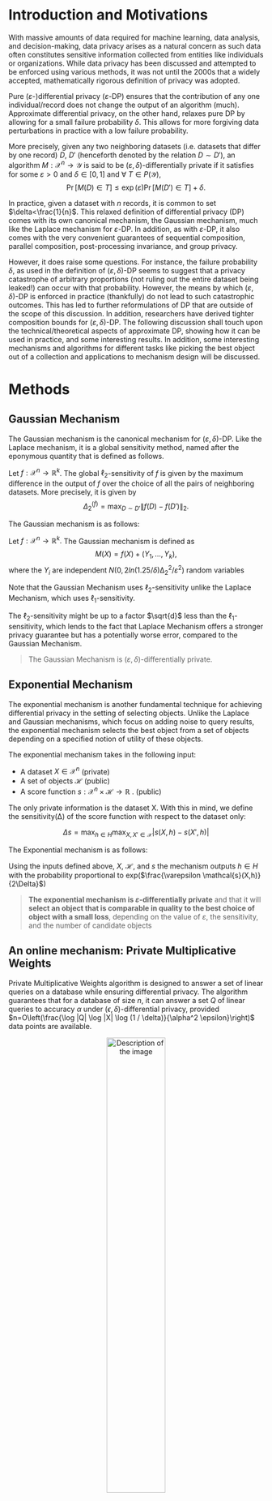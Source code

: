 # Introduction and Motivations
With massive amounts of data required for machine learning, data analysis, and decision-making, data privacy arises as a natural concern as such data often constitutes sensitive information collected from entities like individuals or organizations. While data privacy has been discussed and attempted to be enforced using various methods, it was not until the 2000s that a widely accepted, mathematically rigorous definition of privacy was adopted.

Pure ($`\varepsilon`$-)differential privacy ($`\varepsilon`$-DP) ensures that the contribution of any one individual/record does not change the output of an algorithm (much). Approximate differential privacy, on the other hand, relaxes pure DP by allowing for a small failure probability $`\delta`$. This allows for more forgiving data perturbations in practice with a low failure probability.

More precisely, given any two neighboring datasets (i.e. datasets that differ by one record) $`D`$, $`D'`$ (henceforth denoted by the relation $`D\sim D'`$), an algorithm $`M:\mathcal{X}^n\to \mathcal{Y}`$ is said to be ($`\varepsilon,\delta`$)-differentially private if it satisfies for some $`\varepsilon>0`$ and $`\delta\in[0,1]`$ and $\forall\ T\in P(\mathcal{Y})$,
$$\Pr[M(D)\in T]\leq\exp(\varepsilon)\Pr[M(D')\in T] + \delta.$$

In practice, given a dataset with $`n`$ records, it is common to set $`\delta<\frac{1}{n}`$. This relaxed definition of differential privacy (DP) comes with its own canonical mechanism, the Gaussian mechanism, much like the Laplace mechanism for $`\varepsilon`$-DP. In addition, as with $`\varepsilon`$-DP, it also comes with the very convenient guarantees of sequential composition, parallel composition, post-processing invariance, and group privacy.

However, it does raise some questions. For instance, the failure probability $`\delta`$, as used in the definition of ($`\varepsilon,\delta`$)-DP seems to suggest that a privacy catastrophe of arbitrary proportions (not ruling out the entire dataset being leaked!) can occur with that probability. However, the means by which ($`\varepsilon,\delta`$)-DP is enforced in practice (thankfully) do not lead to such catastrophic outcomes. This has led to further reformulations of DP that are outside of the scope of this discussion. In addition, researchers have derived tighter composition bounds for ($`\varepsilon,\delta`$)-DP. The following discussion shall touch upon the technical/theoretical aspects of approximate DP, showing how it can be used in practice, and some interesting results. In addition, some interesting mechanisms and algorithms for different tasks like picking the best object out of a collection and applications to mechanism design will be discussed.

# Methods

## Gaussian Mechanism

The Gaussian mechanism is the canonical mechanism for ($`\varepsilon,\delta`$)-DP. Like the Laplace mechanism, it is a global sensitivity method, named after the eponymous quantity that is defined as follows.

Let $`f: \mathcal{X}^n \rightarrow \mathbb{R}^k`$. The global $\ell_2$-sensitivity of $f$ is given by the maximum difference in the output of $`f`$ over the choice of all the pairs of neighboring datasets. More precisely, it is given by
$$\Delta_2^{(f)}=\max_{D\sim D'}\left\|f(D)-f\left(D'\right)\right\|_2.$$

The Gaussian mechanism is as follows:

Let $f : \mathcal{X}^n → \mathbb{R}^k.$ The Gaussian mechanism is defined as
$$M(X) = f(X) + (Y_1, . . . , Y_k),$$
where the $Y_i$ are independent $N(0, 2 ln(1.25/δ)∆_2^2 /ε^2$) random variables

Note that the Gaussian Mechanism uses $\ell_2$-sensitivity unlike the Laplace Mechanism, which uses $\ell_1$-sensitivity.

The $\ell_2$-sensitivity might be up to a factor $\sqrt{d}$ less than the $\ell_1$-sensitivity, which lends to the fact that Laplace Mechanism offers a stronger privacy guarantee but has a potentially worse error, compared to the Gaussian Mechanism. 

> The Gaussian Mechanism is $(\varepsilon, \delta)$-differentially private.

## Exponential Mechanism

The exponential mechanism is another fundamental technique for achieving differential privacy in the setting of selecting objects. Unlike the Laplace and Gaussian mechanisms, which focus on adding noise to query results, the exponential mechanism selects the best object from a set of objects depending on a specified notion of utility of these objects.

The exponential mechanism takes in the following input:
- A dataset $`X\in\mathcal{X}^n`$  (private)
- A set of objects $`\mathcal{H}`$   (public)
- A score function $`s : \mathcal{X}^n \times \mathcal{H} → \mathbb{R}`$ .  (public)

The only private information is the dataset X. With this in mind, we define the sensitivity(∆) of the score function with respect to the dataset only: 

$$\Delta s = \max_{h\in H} \max_{X,X'\in\mathcal{X}}  |s(X, h) − s(X', h)|$$

The Exponential mechanism is as follows:

Using the inputs defined above, $`X`$, $`\mathcal{H}`$, and $`s`$ the mechanism outputs $h\in H$ with the probability proportional to 
exp($\frac{\varepsilon \mathcal{s}(X,h)}{2\Delta}$)

> **The exponential mechanism is $`\varepsilon`$-differentially private** and that it will **select an object that is comparable in quality to the best choice of object with a small loss**, depending on the value of $`\varepsilon`$, the sensitivity, and the number of candidate objects 




## An online mechanism: Private Multiplicative Weights

Private Multiplicative Weights algorithm is designed to answer a set of linear queries on a database while ensuring differential privacy. The algorithm guarantees that for a database of size $n$, it can answer a set $Q$ of linear queries to accuracy $\alpha$ under $(\epsilon, \delta)$-differential privacy, provided $n=O\left(\frac{\log |Q| \log |X| \log (1 / \delta)}{\alpha^2 \epsilon}\right)$ data points are available.

<p align="center">
  <img src="https://github.com/wenqian-ye/fall-24/assets/32115593/fec0f2d3-6185-4614-a00f-cbf66af84f69" alt="Description of the image" width="48%">
</p>

There are two steps in each iteration which depend on the dataset: 
1. selecting a query which causes the algorithm to err. It uses the exponential mechanism to select a query from the set $Q$ that the current iteration of the algorithm is most inaccurate, using score function $\left|\left\langle q^t, p^t\right\rangle-\left\langle q^t, p\right\rangle\right|$
2. checking how much error this query incurs (and the associated sign). After selecting a query, the algorithm computes $y^t=\left\langle q^t, p^t\right\rangle-\left\langle q^t, p\right\rangle+{\rm Laplace}\left(1 / \varepsilon_0 n\right)$. Based on the magnitude of $y_t$, if the error exceeds a certain threshold $2 \alpha$, the algorithm updates $p_t$ to reduce this error, using function $p_i^{t+1} \propto p_i^t\left(1-s \sqrt{\frac{\ln |\mathcal{X}|}{T}} q_i^t\right)$


## DP and Mechanism Design

Mechanism Design involves the problem of algorithm design when a self-interested individual controls the input to an algorithm, rather than the designer of that algorithm. This individual has some preferences of outputs which the algorithm maps its inputs to, which can lead to an incentive for the individual to mis-report data so as to get their preferred outcomes.  which is the science of designing incentives to get people to do what you
want them to do.

An algorithm $A$ is $\epsilon$-differentially private if for every function $f$ and pair of neighboring databases $x, y$:
$exp(-\epsilon)E_{z\sim A(y)}|f(z)|\leq E_{z\sim A(x)}|f(z)|\leq exp(\epsilon)E_{z\sim A(y)}|f(z)|$

In this case, f is a function mapping outcomes to an agent's utility for them. Another way of phrasing this expression is that the mechanism is $\epsilon$-differentially private if an agent's participation in the mechanism does not affect their expected utility by a factor of utility more than $exp(\epsilon)$.

In such a mechanism, agents have private 'types' which determine their utility functions, but they can report any type to the mechanism. Thus an agent could be incentivized to misreport their type to get greater utility. If the dominant (highest incentive) strategy for every agent is to report the agent's true type, then the mechanism is *truthful*, or *dominant strategy truthful* Formally, for a mechanism $M$, truthful reporting is an $\epsilon$-approximate dominant strategy for agent $i$ if for every pair of types $t_i, t\prime_{i}$ and every vector of types $t_{i - 1}$:

$u(t_i, M(t_i, t_{i - 1}) \geq u(t_i, M(t\prime_i, t_{i - 1}))$

If $\epsilon =0$, then the mechanism $M$ is exactly truthful. 

From these definitions, it follows that:

> If a mechanism $M$ is $\epsilon$-differentially private, then $M$ is also $2\epsilon$-approximately dominant strategy truthful.

The proposition above makes differential privacy robust as a solution concept. In addition, differential privacy generalizes to group privacy. 

The authors note one drawback of differential privacy: since the outcome of the mechanism is approximately independent of any single agent's report, *any* report is the dominant strategy for an agent, rather than truthfully reporting the agent's type. However, the authors also describe situations in which this can be alleviated. 

### Approximately Truthful Equilibrium Selection Mechanisms

In a Nash Equilibrium: Suppose each player has a set of actions $\mathcal{A}$, and can choose to play any action $a_i \in \mathcal{A}$. Suppose, moreover, that outcomes are merely choices of actions that the agents might choose to play, and so agent utility functions are defined as $u: \mathcal{T} \times \mathcal{A}^n \rightarrow[0,1]$. Then:

A set of actions $a \in \mathcal{A}^n$ is an $\epsilon$-approximate Nash equilibrium if for all players $i$ and for all actions $a_i^{\prime}$ :
$$u_i(a) \geq u_i\left(a_i^{\prime}, a_{-i}\right)-\epsilon$$

Every agent is simultaneously playing an (approximate) best response to what the other agents are doing, assuming they are playing according to $a$. This work showed that if we could compute an approximate equilibrium of the game under the constraint of differential privacy, then truthful reporting, followed by taking the suggested action of the coordination device would be a Nash equilibrium. 

To obtain exact truthfulness (i.e. mechanisms that are exactly dominant strategy truthful), the author also mentioned a framework which uses differentially private mechanisms as a building block toward designing exactly truthful mechanisms without money. The idea is to randomize between the exponential mechanism (with good social welfare properties) and a strictly truthful mechanism which punishes false reporting (but with poor social welfare properties). If we mix appropriately, then we will get an exactly truthful mechanism with reasonable social welfare guarantees. One punishing mechanism is ( simple, but not necessarily the best):

The commitment mechanism $`M^P\left(t^{\prime}\right)`$ selects $s \in \mathcal{O}$ uniformly at random and sets $`\hat{R}_i= \{r_i(t_i^{\prime}, s, R_i)\}`$, i.e., it picks a random outcome and forces everyone to react as if their reported type was their true type.
Define the gap of an environment as
$`\gamma=\min _{i, t_i \neq t_i^{\prime}, t_{-i}} \max _{s \in \mathcal{O}}(u(t_i, s, r_i(t_i, s, R_i))-u(t_i, s, r_i(t_i^{\prime}, s, R_i)))`$
i.e., $\gamma$ is a lower bound over players and types of the worst-case cost (over $s$) of mis-reporting. Note that for each player, this worst-case is realized with probability at least $1/|\mathcal{O}|$. 


# Key Findings
In examining the various facets of differential privacy, especially the $\varepsilon$-differential privacy ($\varepsilon$-DP) and the ($\varepsilon,\delta$)-differential privacy ($\varepsilon,\delta$)-DP, alongside mechanisms like the Gaussian and Laplace mechanisms designed to enforce these privacy standards that protects individual privacy in data analysis, several key findings such as theoretical baselines of differential privacy and its practical implications and potential limitations can be found.

## Efficacy of Differential Privacy Mechanisms

One of the pivotal findings is the effectiveness of these differential privacy mechanisms, particularly the Gaussian mechanism, in protecting individual data. The Gaussian mechanism operates by adding noise calibrated to the $\ell_2$ sensitivity of a function, $\Delta_2f$, which is a measure of the maximum change in the function's output that any single individual's data can cause. This is formalized as: $`\sigma\geq c\Delta_2 f/\varepsilon`$
for $\varepsilon$ within (0, 1) and $\delta$ satisfying $c^2 > 2 \ln(1.25/\delta)$. This mechanism ensures $(\varepsilon, \delta)$-differential privacy, which offers a quantifiable foundation for privacy-preserving data analysis. It ensures that the presence or absence of any single data point does not significantly alter the outcome of data analyses. This is crucial in an era where data breaches are increasingly common, and traditional data protection methods have shown limitations.

## Flexibility and Practical Application

The properties of sequential and parallel composition in differential privacy enable complex, multi-step data analysis processes to maintain privacy guarantees throughout. Composition theorems, as discussed by Dwork and Roth, elaborate on how differential privacy guarantees degrade with the sequential application of differential privacy mechanisms. An essential part of these theorems is understanding how privacy parameters ($\varepsilon$ and $\delta$) adjust in composite analyses, ensuring that privacy guarantees remain intact across multiple queries or analyses on the same dataset. The balance between privacy and utility is particularly evident in the setting of the privacy parameters, where $\delta$ represents a small probability of privacy breach, allowing for practical utility at the expense of a negligible risk. This compromise facilitates the use of differential privacy in a variety of settings, extending its applicability beyond strictly theoretical frameworks.

## Composition and Sequential Analysis

Another significant finding is the composability properties of differential privacy, including sequential and parallel composition. These properties enable the application of differential privacy to complex data analysis workflows, where multiple differential privacy mechanisms may be applied 
with adjustments to the privacy budget across multiple analyses either in sequence or in parallel. This composability is instrumental in ensuring that the overall data analysis process remains privacy-preserving, even when composed of multiple steps.

## Challenges

While differential privacy provides a well-constructed framework for protecting individual privacy, it also introduces certain challenges. The trade-off between privacy and utility is a constant balancing act; achieving higher levels of privacy often results in decreased accuracy of the data analysis results. Additionally, the setting of parameters ($\varepsilon$ and $\delta$) requires careful consideration, as it directly impacts the level of privacy and utility.

Moreover, the failure probability $\delta$ in ($\varepsilon,\delta$)-DP introduces a theoretical possibility of privacy breaches, although it is mentioned with a low probability, this aspect calls for further research into mechanisms that can minimize this risk while maintaining practical utility as mentioned by Joseph and Chiké.

Brought up by Dwork and Roth, it is important to note that as data continues to play a pivotal role in decision-making across various sectors, the demand for privacy-preserving data analysis methods will only increase. Future research directions may include the development of new differential privacy mechanisms that offer better trade-offs between privacy and utility, the refinement of parameter setting methods to ease the application of differential privacy in practice, and the exploration of differential privacy in emerging fields such as machine learning and artificial intelligence.

# Critical Analysis

### Lectures 5 - 8 by Gautam Kamath

Each of the lecture notes provided a strong overview of their respective differential privacy topic, going very detailed into how they derived and proved their theorems. We found these readings, more some than others, to be incredibly dense technically especially when only having introductory knowledge of Differential Privacy. The author gave useful practical scenarios and applications for certain mechanisms, especially for Lectures 5 and 7, but the notes could have benefited from more real-world and illustrative examples. 

### [Sections 3.3, 3.4, 10.1-10.2 of the Algorithmic Foundations of Differential Privacy](https://www.cis.upenn.edu/~aaroth/Papers/privacybook.pdf)

Interesting to see how they were able to incorporate differential privacy as a tool for mechanical design. 

Incorporating different fields of study such as game theory, which is talked about more in the field of Economics, into how we view differential privacy is a compelling avenue of research to find better ways for us to quantify and control privacy loss in certain situations.

